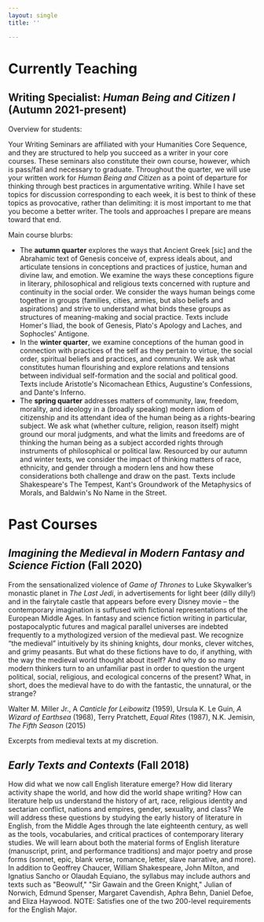 ```yaml
---
layout: single
title: ''

---
```

# Currently Teaching

## Writing Specialist: _Human Being and Citizen I_ (Autumn 2021-present)

Overview for students:

Your Writing Seminars are affiliated with your Humanities Core Sequence, and they are structured to help you succeed as a writer in your core courses. These seminars also constitute their own course, however, which is pass/fail and necessary to graduate. Throughout the quarter, we will use your written work for _Human Being and Citizen_ as a point of departure for thinking through best practices in argumentative writing. While I have set topics for discussion corresponding to each week, it is best to think of these topics as provocative, rather than delimiting: it is most important to me that you become a better writer. The tools and approaches I prepare are means toward that end.

Main course blurbs:

* The **autumn quarter** explores the ways that Ancient Greek \[sic\] and the Abrahamic text of Genesis conceive of, express ideals about, and articulate tensions in conceptions and practices of justice, human and divine law, and emotion. We examine the ways these conceptions figure in literary, philosophical and religious texts concerned with rupture and continuity in the social order. We consider the ways human beings come together in groups (families, cities, armies, but also beliefs and aspirations) and strive to understand what binds these groups as structures of meaning-making and social practice. Texts include Homer's Iliad, the book of Genesis, Plato's Apology and Laches, and Sophocles' Antigone.
* In the **winter quarter**, we examine conceptions of the human good in connection with practices of the self as they pertain to virtue, the social order, spiritual beliefs and practices, and community. We ask what constitutes human flourishing and explore relations and tensions between individual self-formation and the social and political good. Texts include Aristotle's Nicomachean Ethics, Augustine's Confessions, and Dante's Inferno.
* The **spring quarter** addresses matters of community, law, freedom, morality, and ideology in a (broadly speaking) modern idiom of citizenship and its attendant idea of the human being as a rights-bearing subject. We ask what (whether culture, religion, reason itself) might ground our moral judgments, and what the limits and freedoms are of thinking the human being as a subject accorded rights through instruments of philosophical or political law. Resourced by our autumn and winter texts, we consider the impact of thinking matters of race, ethnicity, and gender through a modern lens and how these considerations both challenge and draw on the past. Texts include Shakespeare's The Tempest, Kant's Groundwork of the Metaphysics of Morals, and Baldwin's No Name in the Street.

# Past Courses

## _Imagining the Medieval in Modern Fantasy and Science Fiction_ (Fall 2020)

From the sensationalized violence of _Game of Thrones_ to Luke Skywalker’s monastic planet in _The Last Jedi_, in advertisements for light beer (dilly dilly!) and in the fairytale castle that appears before every Disney movie – the contemporary imagination is suffused with fictional representations of the European Middle Ages. In fantasy and science fiction writing in particular, postapocalyptic futures and magical parallel universes are indebted frequently to a mythologized version of the medieval past. We recognize “the medieval” intuitively by its shining knights, dour monks, clever witches, and grimy peasants. But what do these fictions have to do, if anything, with the way the medieval world thought about itself? And why do so many modern thinkers turn to an unfamiliar past in order to question the urgent political, social, religious, and ecological concerns of the present? What, in short, does the medieval have to do with the fantastic, the unnatural, or the strange?

Walter M. Miller Jr., A _Canticle for Leibowitz_ (1959), Ursula K. Le Guin, _A Wizard of Earthsea_ (1968), Terry Pratchett, _Equal Rites_ (1987), N.K. Jemisin, _The Fifth Season_ (2015)

Excerpts from medieval texts at my discretion.

## _Early Texts and Contexts_ (Fall 2018)

How did what we now call English literature emerge? How did literary activity shape the world, and how did the world shape writing? How can literature help us understand the history of art, race, religious identity and sectarian conflict, nations and empires, gender, sexuality, and class? We will address these questions by studying the early history of literature in English, from the Middle Ages through the late eighteenth century, as well as the tools, vocabularies, and critical practices of contemporary literary studies. We will learn about both the material forms of English literature (manuscript, print, and performance traditions) and major poetry and prose forms (sonnet, epic, blank verse, romance, letter, slave narrative, and more). In addition to Geoffrey Chaucer, William Shakespeare, John Milton, and Ignatius Sancho or Olaudah Equiano, the syllabus may include authors and texts such as "Beowulf," "Sir Gawain and the Green Knight," Julian of Norwich, Edmund Spenser, Margaret Cavendish, Aphra Behn, Daniel Defoe, and Eliza Haywood. NOTE: Satisfies one of the two 200-level requirements for the English Major.